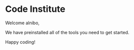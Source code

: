 # Code Institute

Welcome alnibo,

We have preinstalled all of the tools you need to get started.

Happy coding!